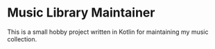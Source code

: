 # Music Library Maintainer

This is a small hobby project written in Kotlin for maintaining my music collection.
